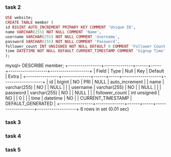 ### task 2

```ruby
USE website;
CREATE TABLE member (
id BIGINT AUTO_INCREMENT PRIMARY KEY COMMENT 'Unique ID',
name VARCHAR(255) NOT NULL COMMENT 'Name',
username VARCHAR(255) NOT NULL COMMENT 'Username',
password VARCHAR(255) NOT NULL COMMENT 'Password',
follower_count INT UNSIGNED NOT NULL DEFAULT 0 COMMENT 'Follower Count',
time DATETIME NOT NULL DEFAULT CURRENT_TIMESTAMP COMMENT 'Signup Time'
);
```

mysql> DESCRIBE member;
+----------------+--------------+------+-----+-------------------+-------------------+
| Field | Type | Null | Key | Default | Extra |
+----------------+--------------+------+-----+-------------------+-------------------+
| id | bigint | NO | PRI | NULL | auto_increment |
| name | varchar(255) | NO | | NULL | |
| username | varchar(255) | NO | | NULL | |
| password | varchar(255) | NO | | NULL | |
| follower_count | int unsigned | NO | | 0 | |
| time | datetime | NO | | CURRENT_TIMESTAMP | DEFAULT_GENERATED |
+----------------+--------------+------+-----+-------------------+-------------------+
6 rows in set (0.01 sec)

### task 3

### task 4

### task 5
